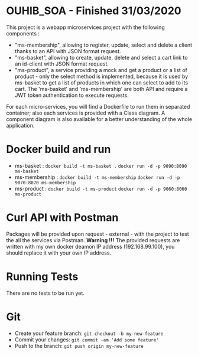 # OUHIB_SOA - Finished 31/03/2020

This project is a webapp microservices project with the following components :
- "ms-membership", allowing to register, update, select and delete a client thanks to an API with JSON format request.
- "ms-basket", allowing to  create, update, delete and select a cart link to an id-client with JSON format request.
- "ms-product", a service providing a mock and get a product or a list of product - only the select method is implemented,
 because it is used by ms-basket to get a list of products in which one can select to add to its cart.
The 'ms-basket' and 'ms-membership' are both API and require a JWT token authentication to execute requests.

For each micro-services, you will find a Dockerfile to run them in separated container; also each services is provided with a Class diagram.
A component diagram is also available for a better understanding of the whole application.

# Docker build and run

  * ms-basket : 
     `docker build -t ms-basket .`
     `docker run -d -p 9090:8090 ms-basket` 
  * ms-membership :
      `docker build -t ms-membership`
      `docker run -d -p 9070:8070 ms-membership`
  * ms-product :
      `docker build -t ms-product`
      `docker run -d -p 9060:8060 ms-product`

# Curl API with Postman

Packages will be provided upon request - external - with the project to test the all the services via Postman.
**Warning !!!** The provided requests are written with my own docker deamon IP address (192.168.99.100), you should replace it with your own IP address.

# Running Tests

There are no tests to be run yet.

# Git

  * Create your feature branch: `git checkout -b my-new-feature` 
  * Commit your changes: `git commit -am 'Add some feature'` 
  * Push to the branch: `git push origin my-new-feature`
